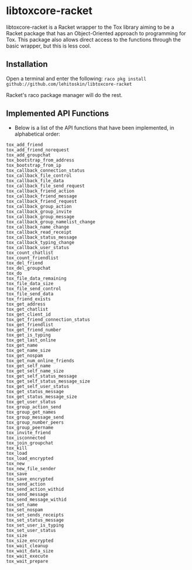libtoxcore-racket
=================

libtoxcore-racket is a Racket wrapper to the Tox library aiming to be a Racket
package that has an Object-Oriented approach to programming for Tox. This
package also allows direct access to the functions through the basic wrapper,
but this is less cool.

## Installation
Open a terminal and enter the following:
```raco pkg install github://github.com/lehitoskin/libtoxcore-racket```

Racket's raco package manager will do the rest.

## Implemented API Functions
* Below is a list of the API functions that have been implemented, in
alphabetical order:

```
tox_add_friend
tox_add_friend_norequest
tox_add_groupchat
tox_bootstrap_from_address
tox_bootstrap_from_ip
tox_callback_connection_status
tox_callback_file_control
tox_callback_file_data
tox_callback_file_send_request
tox_callback_friend_action
tox_callback_friend_message
tox_callback_friend_request
tox_callback_group_action
tox_callback_group_invite
tox_callback_group_message
tox_callback_group_namelist_change
tox_callback_name_change
tox_callback_read_receipt
tox_callback_status_message
tox_callback_typing_change
tox_callback_user_status
tox_count_chatlist
tox_count_friendlist
tox_del_friend
tox_del_groupchat
tox_do
tox_file_data_remaining
tox_file_data_size
tox_file_send_control
tox_file_send_data
tox_friend_exists
tox_get_address
tox_get_chatlist
tox_get_client_id
tox_get_friend_connection_status
tox_get_friendlist
tox_get_friend_number
tox_get_is_typing
tox_get_last_online
tox_get_name
tox_get_name_size
tox_get_nospam
tox_get_num_online_friends
tox_get_self_name
tox_get_self_name_size
tox_get_self_status_message
tox_get_self_status_message_size
tox_get_self_user_status
tox_get_status_message
tox_get_status_message_size
tox_get_user_status
tox_group_action_send
tox_group_get_names
tox_group_message_send
tox_group_number_peers
tox_group_peername
tox_invite_friend
tox_isconnected
tox_join_groupchat
tox_kill
tox_load
tox_load_encrypted
tox_new
tox_new_file_sender
tox_save
tox_save_encrypted
tox_send_action
tox_send_action_withid
tox_send_message
tox_send_message_withid
tox_set_name
tox_set_nospam
tox_set_sends_receipts
tox_set_status_message
tox_set_user_is_typing
tox_set_user_status
tox_size
tox_size_encrypted
tox_wait_cleanup
tox_wait_data_size
tox_wait_execute
tox_wait_prepare
```
